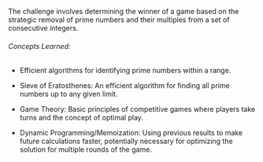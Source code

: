 The challenge involves determining the winner of a game based on the strategic removal of prime numbers and their multiples from a set of consecutive integers.

###### Concepts Learned:

- Efficient algorithms for identifying prime numbers within a range.

- Sieve of Eratosthenes: An efficient algorithm for finding all prime numbers up to any given limit.

- Game Theory: Basic principles of competitive games where players take turns and the concept of optimal play.

- Dynamic Programming/Memoization: Using previous results to make future calculations faster, potentially necessary for optimizing the solution for multiple rounds of the game.
